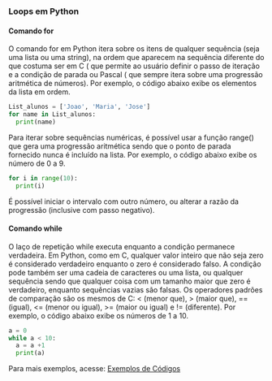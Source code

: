 ### Loops em Python

#### Comando for  
O comando for em Python itera sobre os itens de qualquer sequência (seja uma lista ou uma string), na ordem que aparecem na sequência diferente do que costuma ser em C ( que permite ao usuário definir o passo de iteração e a condição de parada ou Pascal ( que sempre itera sobre uma progressão aritmética de números). Por exemplo, o código abaixo exibe os elementos da lista em ordem.  
```python  
List_alunos = ['Joao', 'Maria', 'Jose']
for name in List_alunos:
  print(name)  
```  

Para iterar sobre sequências numéricas, é possível usar a função range() que gera uma progressão aritmética sendo que o ponto de parada fornecido nunca é incluído na lista. Por exemplo, o código abaixo exibe os número de 0 a 9.
```python  
for i in range(10):
  print(i)  
```  
É possível iniciar o intervalo com outro número, ou alterar a razão da progressão (inclusive com passo negativo).  

#### Comando while  

O laço de repetição while executa enquanto a condição permanece verdadeira. Em Python, como em C, qualquer valor inteiro que não seja zero é considerado verdadeiro enquanto o zero é considerado falso. A condição pode também ser uma cadeia de caracteres ou uma lista, ou qualquer sequência sendo que qualquer coisa com um tamanho maior que zero é verdadeiro, enquanto sequências vazias são falsas. Os operadores padrões de comparação são os mesmos de C: < (menor que), > (maior que), == (igual), <= (menor ou igual), >= (maior ou igual) e != (diferente). Por exemplo, o código abaixo exibe os números de 1 a 10.  
```python  
a = 0
while a < 10:  
  a = a +1  
  print(a)   
```  
Para mais exemplos, acesse: [Exemplos de Códigos](https://github.com/matanjos/ProjetoFinalEngSoftware3/tree/main/c%C3%B3digos)
